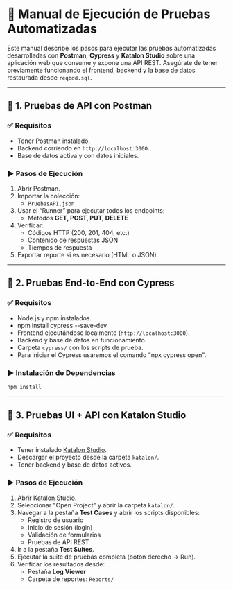 # 📘 Manual de Ejecución de Pruebas Automatizadas

Este manual describe los pasos para ejecutar las pruebas automatizadas desarrolladas con **Postman**, **Cypress** y **Katalon Studio** sobre una aplicación web que consume y expone una API REST. Asegúrate de tener previamente funcionando el frontend, backend y la base de datos restaurada desde `reqbdd.sql`.

---

## 🔶 1. Pruebas de API con Postman

### ✅ Requisitos

- Tener [Postman](https://www.postman.com/downloads/) instalado.
- Backend corriendo en `http://localhost:3000`.
- Base de datos activa y con datos iniciales.

### ▶️ Pasos de Ejecución

1. Abrir Postman.
2. Importar la colección:
   - `PruebasAPI.json`
3. Usar el “Runner” para ejecutar todos los endpoints:
   - Métodos **GET, POST, PUT, DELETE**
4. Verificar:
   - Códigos HTTP (200, 201, 404, etc.)
   - Contenido de respuestas JSON
   - Tiempos de respuesta
5. Exportar reporte si es necesario (HTML o JSON).

---

## 🔷 2. Pruebas End-to-End con Cypress 

### ✅ Requisitos

- Node.js y npm instalados.
- npm install cypress --save-dev
- Frontend ejecutándose localmente (`http://localhost:3000`).
- Backend y base de datos en funcionamiento.
- Carpeta `cypress/` con los scripts de prueba.
- Para iniciar el Cypress usaremos el comando "npx cypress open".
### ▶️ Instalación de Dependencias

```bash
npm install
```

---

## 🔷 3. Pruebas UI + API con Katalon Studio

### ✅ Requisitos

- Tener instalado [Katalon Studio](https://www.katalon.com/).
- Descargar el proyecto desde la carpeta `katalon/`.
- Tener backend y base de datos activos.

### ▶️ Pasos de Ejecución

1. Abrir Katalon Studio.
2. Seleccionar "Open Project" y abrir la carpeta `katalon/`.
3. Navegar a la pestaña **Test Cases** y abrir los scripts disponibles:
   - Registro de usuario
   - Inicio de sesión (login)
   - Validación de formularios
   - Pruebas de API REST
4. Ir a la pestaña **Test Suites**.
5. Ejecutar la suite de pruebas completa (botón derecho → Run).
6. Verificar los resultados desde:
   - Pestaña **Log Viewer**
   - Carpeta de reportes: `Reports/`
